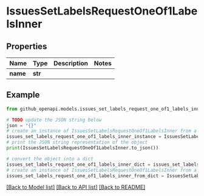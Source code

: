 # IssuesSetLabelsRequestOneOf1LabelsInner


## Properties

Name | Type | Description | Notes
------------ | ------------- | ------------- | -------------
**name** | **str** |  | 

## Example

```python
from github_openapi.models.issues_set_labels_request_one_of1_labels_inner import IssuesSetLabelsRequestOneOf1LabelsInner

# TODO update the JSON string below
json = "{}"
# create an instance of IssuesSetLabelsRequestOneOf1LabelsInner from a JSON string
issues_set_labels_request_one_of1_labels_inner_instance = IssuesSetLabelsRequestOneOf1LabelsInner.from_json(json)
# print the JSON string representation of the object
print(IssuesSetLabelsRequestOneOf1LabelsInner.to_json())

# convert the object into a dict
issues_set_labels_request_one_of1_labels_inner_dict = issues_set_labels_request_one_of1_labels_inner_instance.to_dict()
# create an instance of IssuesSetLabelsRequestOneOf1LabelsInner from a dict
issues_set_labels_request_one_of1_labels_inner_from_dict = IssuesSetLabelsRequestOneOf1LabelsInner.from_dict(issues_set_labels_request_one_of1_labels_inner_dict)
```
[[Back to Model list]](../README.md#documentation-for-models) [[Back to API list]](../README.md#documentation-for-api-endpoints) [[Back to README]](../README.md)


